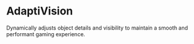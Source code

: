 # AdaptiVision
Dynamically adjusts object details and visibility to maintain a smooth and performant gaming experience.
